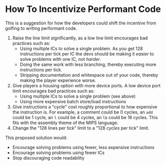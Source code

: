 # How To Incentivize Performant Code

This is a suggestion for how the developers could shift the incentive from golfing to writing performant code.

1. Raise the line limit significantly, as a low line limit encourages bad practices such as:
   - Using multiple ICs to solve a single problem. As you get 128 instructions per tick per IC the devs should be making it *easier* to solve problems with one IC, not *harder*.
   - Doing the same work with less branching, thereby executing more instructions per tick.
   - Stripping documentation and whitespace out of your code, thereby making the player experience worse.
2. Give players a housing option with more device ports. A low device port limit encourages bad practices such as:
   - Using multiple ICs to solve a single problem (see above)
   - Using more expensive batch store/load instructions
3. Give instructions a "cycle" cost roughly proportional to how expensive the instruction is. For example, a comment could be 0 cycles, an `add` could be 1 cycle, an `l` could be 4 cycles, an `lb` could be 16 cycles. This fits with the assembly theme of the MIPS language.
4. Change the "128 lines per tick" limit to a "128 *cycles* per tick" limit.

This proposed solution would:
- Encourage solving problems using fewer, less expensive instructions
- Encourage solving problems using fewer ICs
- Stop discouraging code readability
